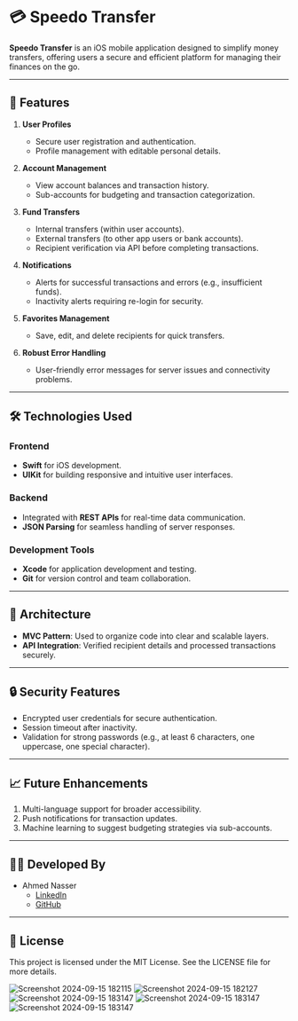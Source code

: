 # 💳 Speedo Transfer  

**Speedo Transfer** is an iOS mobile application designed to simplify money transfers, offering users a secure and efficient platform for managing their finances on the go.

---

## 🚀 **Features**  

1. **User Profiles**  
   - Secure user registration and authentication.  
   - Profile management with editable personal details.  

2. **Account Management**  
   - View account balances and transaction history.  
   - Sub-accounts for budgeting and transaction categorization.  

3. **Fund Transfers**  
   - Internal transfers (within user accounts).  
   - External transfers (to other app users or bank accounts).  
   - Recipient verification via API before completing transactions.  

4. **Notifications**  
   - Alerts for successful transactions and errors (e.g., insufficient funds).  
   - Inactivity alerts requiring re-login for security.  

5. **Favorites Management**  
   - Save, edit, and delete recipients for quick transfers.  

6. **Robust Error Handling**  
   - User-friendly error messages for server issues and connectivity problems.  

---

## 🛠️ **Technologies Used**  

### **Frontend**  
- **Swift** for iOS development.  
- **UIKit** for building responsive and intuitive user interfaces.  

### **Backend**  
- Integrated with **REST APIs** for real-time data communication.  
- **JSON Parsing** for seamless handling of server responses.  

### **Development Tools**  
- **Xcode** for application development and testing.  
- **Git** for version control and team collaboration.  

---

## 📐 **Architecture**  

- **MVC Pattern**: Used to organize code into clear and scalable layers.  
- **API Integration**: Verified recipient details and processed transactions securely.  

---

## 🔒 **Security Features**  

- Encrypted user credentials for secure authentication.  
- Session timeout after inactivity.  
- Validation for strong passwords (e.g., at least 6 characters, one uppercase, one special character).  

---

## 📈 **Future Enhancements**  

1. Multi-language support for broader accessibility.  
2. Push notifications for transaction updates.  
3. Machine learning to suggest budgeting strategies via sub-accounts.  

---

## 👨‍💻 **Developed By**  

- Ahmed Nasser  
  - [LinkedIn](https://linkedin.com/in/ahmed-nasser-91aab6279)  
  - [GitHub](https://github.com/AhmedNasser23)  

---

## 📖 **License**  

This project is licensed under the MIT License. See the LICENSE file for more details.  

![Screenshot 2024-09-15 182115](https://github.com/user-attachments/assets/8a9f60d8-7a63-429b-a52e-faf2eb44dc96)
![Screenshot 2024-09-15 182127](https://github.com/user-attachments/assets/fb181ad3-c051-47d4-ae68-589bc924d739)
![Screenshot 2024-09-15 183147](https://github.com/user-attachments/assets/ed7289d0-a8f6-4033-9c17-8c2594c0e323)
![Screenshot 2024-09-15 183147](https://github.com/user-attachments/assets/c88bcdff-e76f-49ad-b3fa-60bbedb60530)
![Screenshot 2024-09-15 183147](https://github.com/user-attachments/assets/f7942b81-5706-42f4-bd3e-19deb3ee0204)
